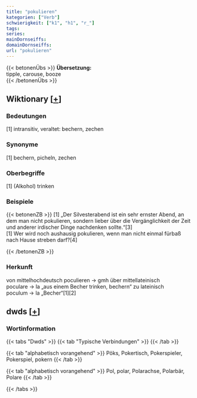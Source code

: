 ```yaml
---
title: "pokulieren"
kategorien: ["Verb"]
schwierigkeit: ["k1", "h1", "r_"]
tags:
series:
mainDornseiffs:
domainDornseiffs:
url: "pokulieren"
---
```


{{< betonenÜbs >}}
**Übersetzung:**  
tipple, carouse, booze  
{{< /betonenÜbs >}}

## Wiktionary [[+](https://de.wiktionary.org/wiki/pokulieren)]

### Bedeutungen
[1] intransitiv, veraltet: bechern, zechen  

### Synonyme
[1] bechern, picheln, zechen  

### Oberbegriffe
[1] (Alkohol) trinken  

### Beispiele
{{< betonenZB >}}
[1] „Der Silvesterabend ist ein sehr ernster Abend, an dem man nicht pokulieren, sondern lieber über die Vergänglichkeit der Zeit und anderer irdischer Dinge nachdenken sollte.“[3]  
[1] Wer wird noch aushausig pokulieren, wenn man nicht einmal fürbaß nach Hause streben darf?[4]  

{{< /betonenZB >}}
### Herkunft
von mittelhochdeutsch poculieren → gmh über mittellateinisch poculare → la „aus einem Becher trinken, bechern“ zu lateinisch poculum → la „Becher“[1][2]  



## dwds [[+](https://www.dwds.de/wb/pokulieren)]

### Wortinformation
{{< tabs "Dwds" >}}
{{< tab "Typische Verbindungen" >}}
{{< /tab >}}

{{< tab "alphabetisch vorangehend" >}}
Pöks, Pokertisch, Pokerspieler, Pokerspiel, pokern
{{< /tab >}}

{{< tab "alphabetisch vorangehend" >}}
Pol, polar, Polarachse, Polarbär, Polare
{{< /tab >}}

{{< /tabs >}}

